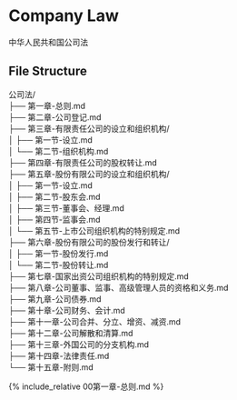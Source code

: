 # Company Law
中华人民共和国公司法

## File Structure
公司法/     
├── 第一章-总则.md     
├── 第二章-公司登记.md     
├── 第三章-有限责任公司的设立和组织机构/      
│   ├── 第一节-设立.md     
│   └── 第二节-组织机构.md      
├── 第四章-有限责任公司的股权转让.md     
├── 第五章-股份有限公司的设立和组织机构/     
│   ├── 第一节-设立.md     
│   ├── 第二节-股东会.md      
│   ├── 第三节-董事会、经理.md     
│   ├── 第四节-监事会.md      
│   └── 第五节-上市公司组织机构的特别规定.md      
├── 第六章-股份有限公司的股份发行和转让/      
│   ├── 第一节-股份发行.md      
│   └── 第二节-股份转让.md     
├── 第七章-国家出资公司组织机构的特别规定.md     
├── 第八章-公司董事、监事、高级管理人员的资格和义务.md     
├── 第九章-公司债券.md     
├── 第十章-公司财务、会计.md      
├── 第十一章-公司合并、分立、增资、减资.md      
├── 第十二章-公司解散和清算.md       
├── 第十三章-外国公司的分支机构.md       
├── 第十四章-法律责任.md      
└── 第十五章-附则.md       

{% include_relative 00第一章-总则.md %}
